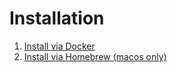 # Installation

1. [Install via Docker](./docker.md)
2. [Install via Homebrew (macos only)](./homebrew.md)
